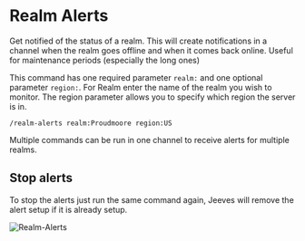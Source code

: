 # Realm Alerts

Get notified of the status of a realm. This will create notifications in a channel when the realm goes offline and when it comes back online. Useful for maintenance periods (especially the long ones)

This command has one required parameter `realm:` and one optional parameter `region:`. For Realm enter the name of the realm you wish to monitor. The region parameter allows you to specify which region the server is in.

`/realm-alerts realm:Proudmoore region:US`

Multiple commands can be run in one channel to receive alerts for multiple realms.

## Stop alerts

To stop the alerts just run the same command again, Jeeves will remove the alert setup if it is already setup.

![Realm-Alerts]('../../img/realm-alerts.png')

